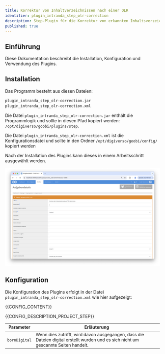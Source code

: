 ```yaml
---
title: Korrektur von Inhaltverzeichnissen nach einer OLR
identifier: plugin_intranda_step_olr-correction
description: Step-Plugin für die Korrektur von erkannten Inhaltsverzeichnissen und die Generierung von PICA-Datensätzen
published: true
---
```


## Einführung
Diese Dokumentation beschreibt die Installation, Konfiguration und Verwendung des Plugins.

## Installation
Das Programm besteht aus diesen Dateien:

``` bash
plugin_intranda_step_olr-correction.jar
plugin_intranda_step_olr-correction.xml
```

Die Datei `plugin_intranda_step_olr-correction.jar` enthält die Programmlogik und sollte in diesen Pfad kopiert werden: `/opt/digiverso/goobi/plugins/step`.

Die Datei `plugin_intranda_step_olr-correction.xml` ist die Konfigurationsdatei und sollte in den Ordner `/opt/digiverso/goobi/config/` kopiert werden

Nach der Installation des Plugins kann dieses in einem Arbeitsschritt ausgewählt werden.

![Konfiguration des Arbeitsschrittes zur Verwendung des Plugins](screen1_de.png)

## Konfiguration
Die Konfiguration des Plugins erfolgt in der Datei `plugin_intranda_step_olr-correction.xml` wie hier aufgezeigt:

{{CONFIG_CONTENT}}

{{CONFIG_DESCRIPTION_PROJECT_STEP}}

Parameter               | Erläuterung
------------------------|------------------------------------
`bornDigital`| Wenn dies zutrifft, wird davon ausgegangen, dass die Dateien digital erstellt wurden und es sich nicht um gescannte Seiten handelt. |
